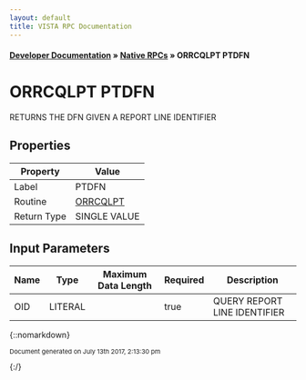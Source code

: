 ```yaml
---
layout: default
title: VISTA RPC Documentation
---
```


#### [Developer Documentation](../index) &#187; [Native RPCs](TableOfContents) &#187; ORRCQLPT PTDFN<br/>
# ORRCQLPT PTDFN

RETURNS THE DFN GIVEN A REPORT LINE IDENTIFIER

## Properties

Property | Value
--- | ---
Label | PTDFN
Routine | [ORRCQLPT](http://code.osehra.org/dox/Routine_ORRCQLPT_source.html)
Return Type | SINGLE VALUE


## Input Parameters

Name | Type | Maximum Data Length | Required | Description
--- | --- | --- | --- | ---
OID | LITERAL |  | true | QUERY REPORT LINE IDENTIFIER



{::nomarkdown} <br/><p style="font-size: 11px">Document generated on July 13th 2017, 2:13:30 pm</p>{:/}
